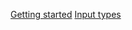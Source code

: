 [Getting started](../v8/getting-started/getting-started_en.md)
[Input types](../v8/input-types/input-types_en.md)

